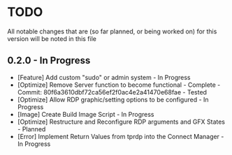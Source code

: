 # TODO

All notable changes that are (so far planned, or being worked on) for this version will be noted in this file

## 0.2.0 - In Progress
- [Feature] Add custom "sudo" or admin system - In Progress
- [Optimize] Remove Server function to become functional - Complete - Commit: 80f6a3610dbf72ca56ef2f0ac4e2a41470e68fae - Tested
- [Optimize] Allow RDP graphic/setting options to be configured - In Progress
- [Image] Create Build Image Script - In Progress
- [Optimize] Restructure and Reconfigure RDP arguments and GFX States - Planned
- [Error] Implement Return Values from tprdp into the Connect Manager - In Progress
